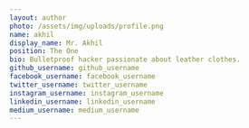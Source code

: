 ```yaml
---
layout: author
photo: /assets/img/uploads/profile.png
name: akhil
display_name: Mr. Akhil
position: The One
bio: Bulletproof hacker passionate about leather clothes.
github_username: github_username
facebook_username: facebook_username
twitter_username: twitter_username
instagram_username: instagram_username
linkedin_username: linkedin_username
medium_username: medium_username
---
```


